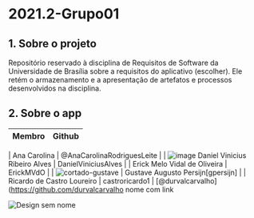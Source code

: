 # 2021.2-Grupo01

## 1. Sobre o projeto
Repositório reservado à disciplina de Requisitos de Software da Universidade de Brasília sobre a requisitos do aplicativo (escolher). Ele retém o armazenamento e a apresentação de artefatos e processos desenvolvidos na disciplina.

## 2. Sobre o app



|  Membro | Github  |
| ------- |-------- |
| 
Ana Carolina  | @AnaCarolinaRodriguesLeite |
| ![image](https://user-images.githubusercontent.com/49570180/152336409-01dd572d-b70c-4bd1-a46c-5f1bf205bb50.png)
Daniel Vinicius Ribeiro Alves | DanielViniciusAlves |
| Erick Melo Vidal de Oliveira  |  ErickMVdO  |
| ![cortado-gustave](https://user-images.githubusercontent.com/49570180/152335728-ab39daa8-3c29-4f50-9e0d-4fdf184977be.jpg) | Gustave Augusto Persijn[gpersijn]  |
| Ricardo de Castro Loureiro  | castroricardo1  |
[@durvalcarvalho](https://github.com/durvalcarvalho nome com link

![Design sem nome](https://user-images.githubusercontent.com/49570180/152338124-3ba574ff-507c-4ce9-9f44-f79b624d81d5.png)
